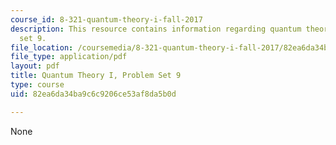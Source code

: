 ```yaml
---
course_id: 8-321-quantum-theory-i-fall-2017
description: This resource contains information regarding quantum theory I, problem
  set 9.
file_location: /coursemedia/8-321-quantum-theory-i-fall-2017/82ea6da34ba9c6c9206ce53af8da5b0d_MIT8_321F17_Pset9.pdf
file_type: application/pdf
layout: pdf
title: Quantum Theory I, Problem Set 9
type: course
uid: 82ea6da34ba9c6c9206ce53af8da5b0d

---
```

None